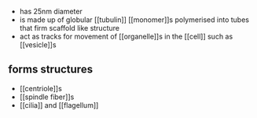 - has 25nm diameter 
- is made up of globular [[tubulin]] [[monomer]]s polymerised into tubes that firm scaffold like structure
- act as tracks for movement of [[organelle]]s in the [[cell]] such as [[vesicle]]s


## forms structures 
- [[centriole]]s
- [[spindle fiber]]s
- [[cilia]] and [[flagellum]]